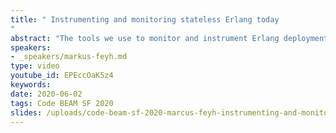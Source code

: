 ```yaml
---
title: " Instrumenting and monitoring stateless Erlang today
"
abstract: "The tools we use to monitor and instrument Erlang deployments have changed rapidly. One of the difficulties many developers and managers have shared is a lack of good monitoring and instrumentation for Erlang. In this talk, I will talk about a journey towards a standardized stack of tools for monitoring and instrumentation for stateless Erlang deployments. Are you facing questions about whether your DB, application logic or networking is creating latency? Are you wondering how many requests you getting and which requests take the longest?"
speakers:
- _speakers/markus-feyh.md
type: video
youtube_id: EPEccOaK5z4
keywords: 
date: 2020-06-02
tags: Code BEAM SF 2020
slides: /uploads/code-beam-sf-2020-marcus-feyh-instrumenting-and-monitoring-stateless-erlang-today.pdf
---
```

